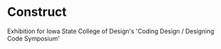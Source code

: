 # Construct
Exhibition for Iowa State College of Design's 'Coding Design / Designing Code Symposium'
